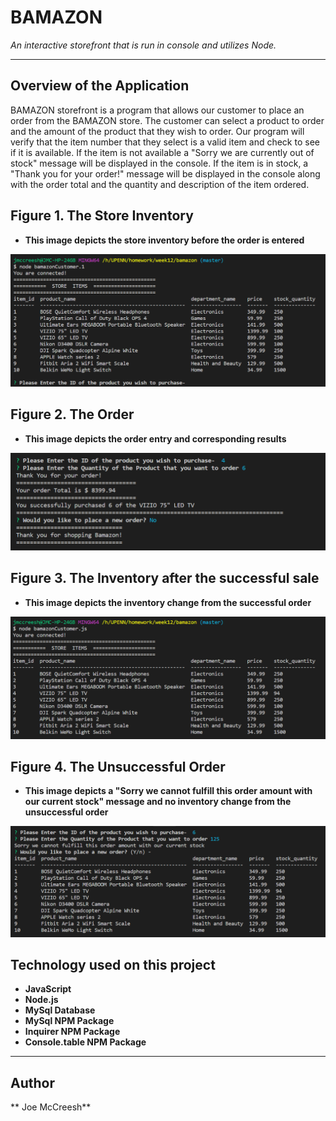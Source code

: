 # BAMAZON

*An interactive storefront that is run in console and utilizes Node.*

----------

## Overview of the Application

BAMAZON storefront is a program that allows our customer to place an order from the BAMAZON store. The customer can select a product to order and the amount of the product that they wish to order. Our program will verify that the item number that they select is a valid item and check to see if it is available. If the item is not available a "Sorry we are currently out of stock" message will be displayed in the console. If the item is in stock, a "Thank you for your order!" message will be displayed in the console along with the order total and the quantity and description of the item ordered.

## Figure 1. The Store Inventory

- **This image depicts the store inventory before the order is entered**

![alt text](bamStoreItems.png)

## Figure 2. The Order

- **This image depicts the order entry and corresponding results**

![alt text](bamOrder.png)

## Figure 3. The Inventory after the successful sale

- **This image depicts the inventory change from the successful order**

![alt text](bamInventory.png)

## Figure 4. The Unsuccessful Order

- **This image depicts a "Sorry we cannot fulfill this order amount with our current stock" message and no inventory change from the unsuccessful order**

![alt text](bamUnsuccessfulOrder1.png)

## Technology used on this project

- **JavaScript**
- **Node.js**
- **MySql Database**
- **MySql NPM Package**
- **Inquirer NPM Package**
- **Console.table NPM Package**

----------

## Author

** Joe McCreesh**
